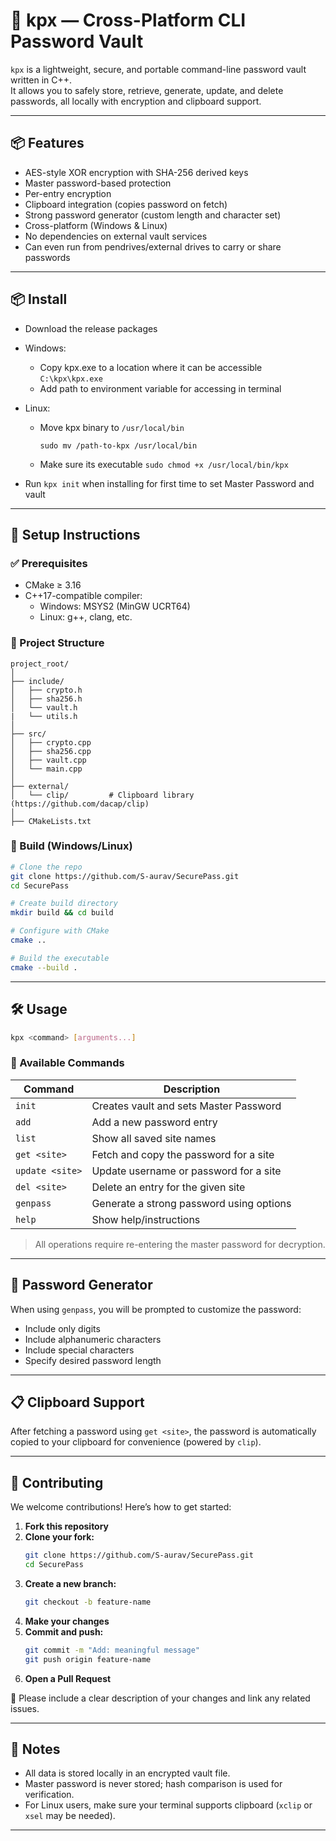 # 🔐 kpx — Cross-Platform CLI Password Vault

`kpx` is a lightweight, secure, and portable command-line password vault written in C++.  
It allows you to safely store, retrieve, generate, update, and delete passwords, all locally with encryption and clipboard support.

---

## 📦 Features

- AES-style XOR encryption with SHA-256 derived keys
- Master password-based protection
- Per-entry encryption
- Clipboard integration (copies password on fetch)
- Strong password generator (custom length and character set)
- Cross-platform (Windows & Linux)
- No dependencies on external vault services
- Can even run from pendrives/external drives to carry or share passwords

---

## 📦 Install
- Download the release packages
- Windows:
   - Copy kpx.exe to a location where it can be accessible
      ```C:\kpx\kpx.exe```
   - Add path to environment variable for accessing in terminal
- Linux:
   - Move kpx binary to ```/usr/local/bin```
      
      ```sudo mv /path-to-kpx /usr/local/bin```

   - Make sure its executable ```sudo chmod +x /usr/local/bin/kpx```

- Run ```kpx init``` when installing for first time to set Master Password and vault

---

## 🚀 Setup Instructions

### ✅ Prerequisites

- CMake ≥ 3.16
- C++17-compatible compiler:
  - Windows: MSYS2 (MinGW UCRT64)
  - Linux: g++, clang, etc.

### 📁 Project Structure

```
project_root/
│
├── include/
│   ├── crypto.h
│   ├── sha256.h
│   └── vault.h
|   └── utils.h
│
├── src/
│   ├── crypto.cpp
│   ├── sha256.cpp
│   ├── vault.cpp
│   └── main.cpp
│
├── external/
│   └── clip/         # Clipboard library (https://github.com/dacap/clip)
│
├── CMakeLists.txt
```

### 🔧 Build (Windows/Linux)

```bash
# Clone the repo
git clone https://github.com/S-aurav/SecurePass.git
cd SecurePass

# Create build directory
mkdir build && cd build

# Configure with CMake
cmake ..

# Build the executable
cmake --build .
```

---

## 🛠️ Usage

```bash
kpx <command> [arguments...]
```

### 📜 Available Commands

| Command              | Description                                      |
|----------------------|--------------------------------------------------|
| `init`               | Creates vault and sets Master Password           |
| `add`                | Add a new password entry                         |
| `list`               | Show all saved site names                        |
| `get <site>`         | Fetch and copy the password for a site          |
| `update <site>`      | Update username or password for a site          |
| `del <site>`         | Delete an entry for the given site              |
| `genpass`            | Generate a strong password using options        |
| `help`               | Show help/instructions                          |

> All operations require re-entering the master password for decryption.

---

## 🔐 Password Generator

When using `genpass`, you will be prompted to customize the password:

- Include only digits
- Include alphanumeric characters
- Include special characters
- Specify desired password length

---

## 📋 Clipboard Support

After fetching a password using `get <site>`, the password is automatically copied to your clipboard for convenience (powered by `clip`).

---

## 🙌 Contributing

We welcome contributions! Here’s how to get started:

1. **Fork this repository**
2. **Clone your fork:**
   ```bash
   git clone https://github.com/S-aurav/SecurePass.git
   cd SecurePass
   ```
3. **Create a new branch:**
   ```bash
   git checkout -b feature-name
   ```
4. **Make your changes**
5. **Commit and push:**
   ```bash
   git commit -m "Add: meaningful message"
   git push origin feature-name
   ```
6. **Open a Pull Request**

📄 Please include a clear description of your changes and link any related issues.

---

## 📌 Notes

- All data is stored locally in an encrypted vault file.
- Master password is never stored; hash comparison is used for verification.
- For Linux users, make sure your terminal supports clipboard (`xclip` or `xsel` may be needed).

---
